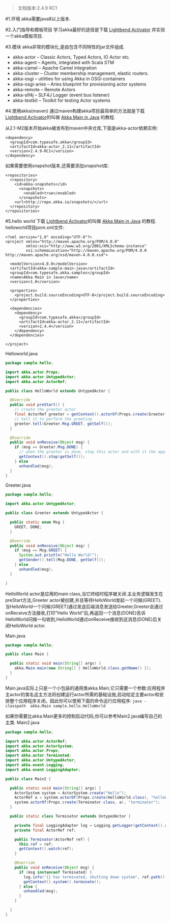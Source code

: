 > 文档版本:2.4.9 RC1

#1.环境
akka需要java8以上版本.

#2.入门指导和模板项目
学习akka最好的途径是下载 [Lightbend Activator](http://www.lightbend.com/activator/download) 并实验一个akka模板项目.

#3.模块
akka非常的模块化,是由包含不同特性的jar文件组成.

- akka-actor – Classic Actors, Typed Actors, IO Actor etc.
- akka-agent – Agents, integrated with Scala STM
- akka-camel – Apache Camel integration
- akka-cluster – Cluster membership management, elastic routers.
- akka-osgi – utilities for using Akka in OSGi containers
- akka-osgi-aries – Aries blueprint for provisioning actor systems
- akka-remote – Remote Actors
- akka-slf4j – SLF4J Logger (event bus listener)
- akka-testkit – Toolkit for testing Actor systems

#4.使用akka(maven)
通过maven构建akka项目最简单的方法就是下载 [Lightbend Activator](http://www.lightbend.com/activator/download)的叫做 [Akka Main in Java](http://www.lightbend.com/activator/template/akka-sample-main-java?_ga=1.45605284.1226551537.1468204219) 的教程.

从2.1-M2版本开始akka被发布到maven中央仓库,下面是akka-actor依赖实例:
```
<dependency>
  <groupId>com.typesafe.akka</groupId>
  <artifactId>akka-actor_2.11</artifactId>
  <version>2.4.9-RC1</version>
</dependency>
```
如果需要使用snapshot版本,还需要添加snapshot库:
```
<repositories>
  <repository>
    <id>akka-snapshots</id>
      <snapshots>
        <enabled>true</enabled>
      </snapshots>
    <url>http://repo.akka.io/snapshots/</url>
  </repository>
</repositories>
```

#5.hello world
下载 [Lightbend Activator](http://www.lightbend.com/activator/download)的叫做 [Akka Main in Java](http://www.lightbend.com/activator/template/akka-sample-main-java?_ga=1.45605284.1226551537.1468204219) 的教程.
helloworld项目pom.xml文件:
```
<?xml version="1.0" encoding="UTF-8"?>
<project xmlns="http://maven.apache.org/POM/4.0.0"
         xmlns:xsi="http://www.w3.org/2001/XMLSchema-instance"
         xsi:schemaLocation="http://maven.apache.org/POM/4.0.0 http://maven.apache.org/xsd/maven-4.0.0.xsd">

  <modelVersion>4.0.0</modelVersion>
  <artifactId>akka-sample-main-java</artifactId>
  <groupId>com.typesafe.akka.samples</groupId>
  <name>Akka Main in Java</name>
  <version>1.0</version>
  
  <properties>
    <project.build.sourceEncoding>UTF-8</project.build.sourceEncoding>
  </properties>
  
  <dependencies>
    <dependency>
      <groupId>com.typesafe.akka</groupId>
      <artifactId>akka-actor_2.11</artifactId>
      <version>2.4.4</version>
    </dependency>
  </dependencies>

</project>

```

Helloworld.java
```java
package sample.hello;

import akka.actor.Props;
import akka.actor.UntypedActor;
import akka.actor.ActorRef;

public class HelloWorld extends UntypedActor {

  @Override
  public void preStart() {
    // create the greeter actor
    final ActorRef greeter = getContext().actorOf(Props.create(Greeter.class), "greeter");
    // tell it to perform the greeting
    greeter.tell(Greeter.Msg.GREET, getSelf());
  }

  @Override
  public void onReceive(Object msg) {
    if (msg == Greeter.Msg.DONE) {
      // when the greeter is done, stop this actor and with it the application
      getContext().stop(getSelf());
    } else
      unhandled(msg);
  }
}

```
Greeter.java
```java
package sample.hello;

import akka.actor.UntypedActor;

public class Greeter extends UntypedActor {

  public static enum Msg {
    GREET, DONE;
  }

  @Override
  public void onReceive(Object msg) {
    if (msg == Msg.GREET) {
      System.out.println("Hello World!");
      getSender().tell(Msg.DONE, getSelf());
    } else
      unhandled(msg);
  }

}
```

HelloWorld actor是应用的main class,当它终结时程序被关闭.主业务逻辑发生在preStart方法,Greeter actor被创建,并且等待HelloWorld发起一个问候(GREET).当HelloWorld一个问候(GREET)通过发送后端消息发送给Greeter,Greeter会通过onReceive方法接收,打印"Hello World"后,再返回一个消息(DONE)告诉HelloWorld问候一句收到,HelloWorld通过onReceive接收到这消息(DONE)后关闭HelloWorld actor.


Main.java
```java
package sample.hello;

public class Main {

  public static void main(String[] args) {
    akka.Main.main(new String[] { HelloWorld.class.getName() });
  }
}

```
Main.java实际上只是一个小包装的通用类akka.Main,它只需要一个参数:应用程序主actor的类名这主方法将创建运行actor所需的基础设施,启动给定主要actor和安排整个应用程序关闭。因此你可以使用下面的命令运行应用程序:
`java -classpath  akka.Main sample.hello.HelloWorld`

如果你需要比akka.Main更多的控制启动代码,你可以参考Main2.java编写自己的主类.
Main2.java
```java
package sample.hello;

import akka.actor.ActorRef;
import akka.actor.ActorSystem;
import akka.actor.Props;
import akka.actor.Terminated;
import akka.actor.UntypedActor;
import akka.event.Logging;
import akka.event.LoggingAdapter;

public class Main2 {

  public static void main(String[] args) {
    ActorSystem system = ActorSystem.create("Hello");
    ActorRef a = system.actorOf(Props.create(HelloWorld.class), "helloWorld");
    system.actorOf(Props.create(Terminator.class, a), "terminator");
  }

  public static class Terminator extends UntypedActor {

    private final LoggingAdapter log = Logging.getLogger(getContext().system(), this);
    private final ActorRef ref;

    public Terminator(ActorRef ref) {
      this.ref = ref;
      getContext().watch(ref);
    }

    @Override
    public void onReceive(Object msg) {
      if (msg instanceof Terminated) {
        log.info("{} has terminated, shutting down system", ref.path());
        getContext().system().terminate();
      } else {
        unhandled(msg);
      }
    }

  }
}

```













